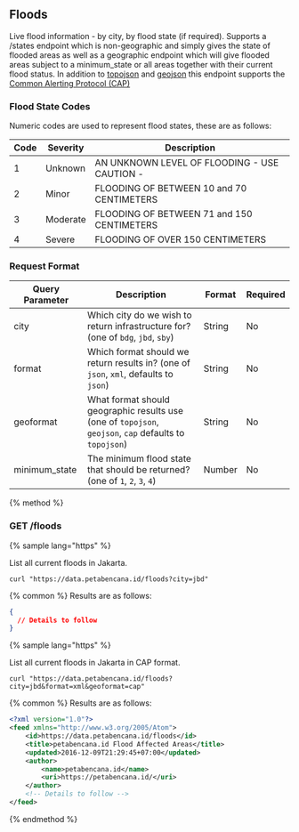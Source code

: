 ## Floods

Live flood information - by city, by flood state (if required).  Supports a /states endpoint which is non-geographic and simply gives the state of flooded areas as well as a geographic endpoint which will give flooded areas subject to a minimum_state or all areas together with their current flood status.  In addition to [topojson](https://github.com/topojson/topojson/wiki) and [geojson](http://geojson.org/) this endpoint supports the [Common Alerting Protocol (CAP)](https://en.wikipedia.org/wiki/Common_Alerting_Protocol)


### Flood State Codes

Numeric codes are used to represent flood states, these are as follows:

| Code | Severity | Description |
| -- | -- | -- |
| 1 | Unknown | AN UNKNOWN LEVEL OF FLOODING - USE CAUTION - |
| 2 | Minor | FLOODING OF BETWEEN 10 and 70 CENTIMETERS |
| 3 | Moderate | FLOODING OF BETWEEN 71 and 150 CENTIMETERS |
| 4 | Severe | FLOODING OF OVER 150 CENTIMETERS |


### Request Format

| Query Parameter | Description | Format | Required |
| -- | -- | -- | -- |
| city | Which city do we wish to return infrastructure for? (one of `bdg`, `jbd`, `sby`) | String | No |
| format | Which format should we return results in? (one of `json`, `xml`, defaults to `json`) | String | No |
| geoformat | What format should geographic results use (one of `topojson`, `geojson`, `cap` defaults to `topojson`) | String | No |
| minimum_state | The minimum flood state that should be returned? (one of `1`, `2`, `3`, `4`) | Number | No |



{% method %}
### GET /floods

{% sample lang="https" %}

List all current floods in Jakarta.

```https
curl "https://data.petabencana.id/floods?city=jbd"
```

{% common %}
Results are as follows:

```json
{
  // Details to follow
}
```

{% sample lang="https" %}

List all current floods in Jakarta in CAP format.

```https
curl "https://data.petabencana.id/floods?city=jbd&format=xml&geoformat=cap"
```

{% common %}
Results are as follows:

```xml
<?xml version="1.0"?>
<feed xmlns="http://www.w3.org/2005/Atom">
    <id>https://data.petabencana.id/floods</id>
    <title>petabencana.id Flood Affected Areas</title>
    <updated>2016-12-09T21:29:45+07:00</updated>
    <author>
        <name>petabencana.id</name>
        <uri>https://petabencana.id/</uri>
    </author>
    <!-- Details to follow -->
</feed>
```


{% endmethod %}



